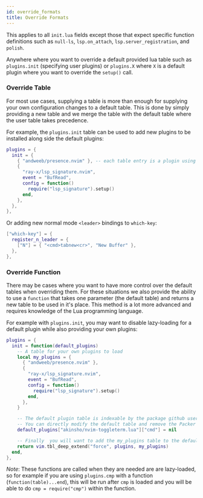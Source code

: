 ```yaml
---
id: override_formats
title: Override Formats
---
```


This applies to all `init.lua` fields except those that expect specific
function definitions such as `null-ls`, `lsp.on_attach`,
`lsp.server_registration`, and `polish`.

Anywhere where you want to override a default provided lua table such as
`plugins.init` (specifying user plugins) or `plugins.X` where `X` is a default
plugin where you want to override the `setup()` call.

### Override Table

For most use cases, supplying a table is more than enough for supplying your
own configuration changes to a default table. This is done by simply providing
a new table and we merge the table with the default table where the user table
takes precedence.

For example, the `plugins.init` table can be used to add new plugins to be
installed along side the default plugins:

```lua
plugins = {
  init = {
    { "andweeb/presence.nvim" }, -- each table entry is a plugin using the Packer syntax without the "use"
    {
      "ray-x/lsp_signature.nvim",
      event = "BufRead",
      config = function()
        require("lsp_signature").setup()
      end,
    },
  },
},
```

Or adding new normal mode `<leader>` bindings to `which-key`:

```lua
["which-key"] = {
  register_n_leader = {
    ["N"] = { "<cmd>tabnew<cr>", "New Buffer" },
  },
},
```

### Override Function

There may be cases where you want to have more control over the default tables
when overriding them. For these situations we also provide the ability to use a
`function` that takes one parameter (the default table) and returns a new table
to be used in it's place. This method is a lot more advanced and requires
knowledge of the Lua programming language.

For example with `plugins.init`, you may want to disable lazy-loading for a default plugin while also providing your own plugins:

```lua
plugins = {
  init = function(default_plugins)
    -- A table for your own plugins to load
    local my_plugins = {
      { "andweeb/presence.nvim" },
      {
        "ray-x/lsp_signature.nvim",
        event = "BufRead",
        config = function()
          require("lsp_signature").setup()
        end,
      },
    }

    -- The default plugin table is indexable by the package github username/repository
    -- You can directly modify the default table and remove the Packer "cmd" configuration
    default_plugins["akinsho/nvim-toggleterm.lua"]["cmd"] = nil

    -- Finally  you will want to add the my_plugins table to the default table and return it
    return vim.tbl_deep_extend("force", plugins, my_plugins)
  end,
},
```

_Note_: These functions are called when they are needed are are lazy-loaded, so
for example if you are using `plugins.cmp` with a function
(`function(table)...end`), this will be run after `cmp` is loaded and you will
be able to do `cmp = require("cmp")` within the function.
